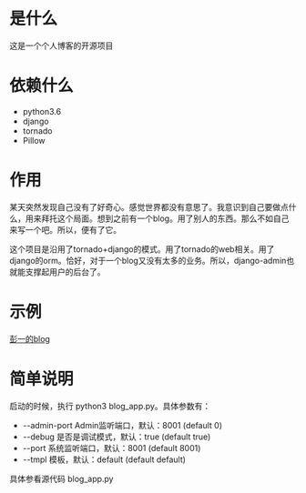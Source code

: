 # 是什么
这是一个个人博客的开源项目

# 依赖什么
- python3.6
- django
- tornado
- Pillow

# 作用
某天突然发现自己没有了好奇心。感觉世界都没有意思了。我意识到自己要做点什么，用来拜托这个局面。想到之前有一个blog。用了别人的东西。那么不如自己来写一个吧。所以，便有了它。

这个项目是沿用了tornado+django的模式。用了tornado的web相关。用了django的orm。恰好，对于一个blog又没有太多的业务。所以，django-admin也就能支撑起用户的后台了。

# 示例
[彭一的blog](http://www.pengyi.info)


# 简单说明
启动的时候，执行 python3 blog_app.py。具体参数有：

-  --admin-port                     Admin监听端口，默认：8001 (default 0)
-  --debug                          是否是调试模式，默认：true (default true)
-  --port                           系统监听端口，默认：8001 (default 8001)
-  --tmpl                           模板，默认：default (default default)

具体参看源代码 blog_app.py

